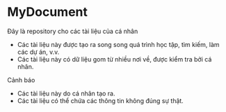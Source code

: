 # MyDocument

Đây là repository cho các tài liệu của cá nhân
- Các tài liệu này được tạo ra song song quá trình học tập, tìm kiếm, làm các dự án, v.v.
- Các tài liệu này có dữ liệu gom từ nhiều nơi về, được kiểm tra bởi cá nhân.

Cảnh báo
- Các tài liệu này do cá nhân tạo ra.
- Các tài liệu có thể chứa các thông tin không đúng sự thật.
